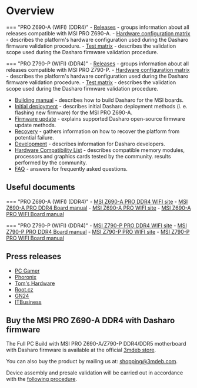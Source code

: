 # Overview

<!--

_**TBD**: this page should contain most important information about Dasharo OSF
support for MSI PRO Z690 including presentations, demos, external
resources, reviews etc. Currently it just points to subsecations of the
documentation._

-->

=== "PRO Z690-A (WIFI) (DDR4)"
    - [Releases](../../variants/msi_z690/releases.md) - groups information about
       all releases compatible with MSI PRO Z690-A.
    - [Hardware configuration matrix](../../variants/msi_z690/hardware-matrix.md)
        \- describes the platform's hardware configuration used during the
        Dasharo firmware validation procedure.
    - [Test matrix](../../variants/msi_z690/test-matrix.md) - describes the
       validation scope used during the Dasharo firmware validation procedure.

=== "PRO Z790-P (WIFI) (DDR4)"
    - [Releases](../../variants/msi_z790/releases.md) - groups information about
       all releases compatible with MSI PRO Z790-P.
    - [Hardware configuration matrix](../../variants/msi_z790/hardware-matrix.md)
        \- describes the platform's hardware configuration used during the
        Dasharo firmware validation procedure.
    - [Test matrix](../../variants/msi_z790/test-matrix.md) - describes the
       validation scope used during the Dasharo firmware validation procedure.

* [Building manual](building-manual.md) - describes how to build Dasharo for
    the MSI boards.
* [Initial deployment](initial-deployment.md) - describes initial Dasharo
    deployment methods (i. e. flashing new firmware) for the MSI PRO Z690-A.
* [Firmware update](firmware-update.md) - explains supported Dasharo
    open-source firmware update methods.
* [Recovery](recovery.md) - gathers information on how to recover the platform
    from potential failure.
* [Development](development.md) - describes information for Dasharo developers.
* [Hardware Compatibility List](hcl.md) - describes compatible memory modules,
    processors and graphics cards tested by the community.
    results performed by the community.
* [FAQ](faq.md) - answers for frequently asked questions.

## Useful documents

=== "PRO Z690-A (WIFI) (DDR4)"
    - [MSI Z690-A PRO DDR4 WIFI site](https://www.msi.com/Motherboard/PRO-Z690-A-WIFI-DDR4)
    - [MSI Z690-A PRO DDR4 Board manual](https://download.msi.com/archive/mnu_exe/mb/PROZ690-AWIFIDDR4_PROZ690-ADDR4100x150.pdf)
    - [MSI Z690-A PRO WIFI site](https://www.msi.com/Motherboard/PRO-Z690-A-WIFI)
    - [MSI Z690-A PRO WIFI Board manual](https://download.msi.com/archive/mnu_exe/mb/PROZ690-AWIFI_PROZ690-A100x150.pdf)

=== "PRO Z790-P (WIFI) (DDR4)"
    - [MSI Z790-P PRO DDR4 WIFI site](https://www.msi.com/Motherboard/PRO-Z790-P-WIFI-DDR4)
    - [MSI Z790-P PRO DDR4 Board manual](https://download.msi.com/archive/mnu_exe/mb/PROZ790-PDDR4_PROZ790-PWIFIDDR4.pdf)
    - [MSI Z790-P PRO WIFI site](https://www.msi.com/Motherboard/PRO-Z790-P-WIFI)
    - [MSI Z790-P PRO WIFI Board manual](https://download.msi.com/archive/mnu_exe/mb/PROZ790-P_PROZ790-PWIFI.pdf)

## Press releases

* [PC Gamer](https://www.pcgamer.com/coreboot-on-intel-motherboard/)
* [Phoronix](https://www.phoronix.com/scan.php?page=news_item&px=Coreboot-Start-ADL-MSI-Dasharo)
* [Tom's Hardware](https://www.tomshardware.com/news/msi-z690-a-pro-wifi-coreboot)
* [Root.cz](https://www.root.cz/zpravicky/port-coreboot-na-intel-alder-lake-z690-od-msi/)
* [GN24](https://game-news24.com/2022/04/13/open-source-coreboot-bios-is-ported-to-msi-z690-a-motherboard/)
* [ITBusiness](https://web.archive.org/web/20220413125518/https://itbusiness.com.ua/gamezone/113401-u-etogo-neubivaemogo-bios-s-otkrytym-ishodnym-kodom-ogromnyj-potenczial.html)

## Buy the MSI PRO Z690-A DDR4 with Dasharo firmware

The Full PC Build with MSI PRO Z690-A/Z790-P DDR4/DDR5 motherboard with Dasharo
firmware is available at the official [3mdeb
store](https://shop.3mdeb.com/product-category/dasharo-supported-hardware/).

You can also buy the product by mailing us at:
[shopping@3mdeb.com](mailto:shopping@3mdeb.com).

Device assembly and presale validation will be carried out in accordance with
the [following procedure](../../transparent-validation/msi-z690/presale-assembly-and-validation.md).

<!--Empty pixel to avoid orphaned pages when overview is hidden-->
[![empty-pixel](../../images/empty_pixel.png)](../../variants/msi_z690/overview.md)
